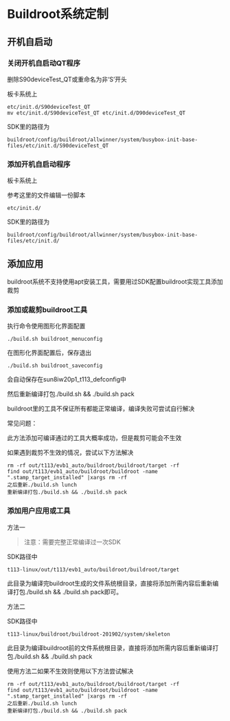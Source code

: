 # Buildroot系统定制

## 开机自启动

### 关闭开机自启动QT程序

删除S90deviceTest_QT或重命名为非‘S’开头

板卡系统上

``` shell
etc/init.d/S90deviceTest_QT
mv etc/init.d/S90deviceTest_QT etc/init.d/D90deviceTest_QT 
```

SDK里的路径为

``` shell
buildroot/config/buildroot/allwinner/system/busybox-init-base-files/etc/init.d/S90deviceTest_QT
```

### 添加开机自启动程序

板卡系统上

参考这里的文件编辑一份脚本

``` shell
etc/init.d/
```

SDK里的路径为

``` shell
buildroot/config/buildroot/allwinner/system/busybox-init-base-files/etc/init.d/
```



## 添加应用

buildroot系统不支持使用apt安装工具，需要用过SDK配置buildroot实现工具添加裁剪

### 添加或裁剪buildroot工具

执行命令使用图形化界面配置

``` shell
./build.sh buildroot_menuconfig
```

在图形化界面配置后，保存退出

``` 
./build.sh buildroot_saveconfig
```

会自动保存在sun8iw20p1_t113_defconfig中

然后重新编译打包./build.sh && ./build.sh pack 

buildroot里的工具不保证所有都能正常编译，编译失败可尝试自行解决

常见问题：

此方法添加可编译通过的工具大概率成功，但是裁剪可能会不生效

如果遇到裁剪不生效的情况，尝试以下方法解决

``` shell
rm -rf out/t113/evb1_auto/buildroot/buildroot/target -rf
find out/t113/evb1_auto/buildroot/buildroot -name ".stamp_target_installed" |xargs rm -rf
之后重新./build.sh lunch
重新编译打包./build.sh && ./build.sh pack
```



### 添加用户应用或工具

方法一

> 注意：需要完整正常编译过一次SDK

SDK路径中

``` shell
t113-linux/out/t113/evb1_auto/buildroot/buildroot/target
```

此目录为编译完buildroot生成的文件系统根目录，直接将添加所需内容后重新编译打包./build.sh && ./build.sh pack即可。

方法二

SDK路径中

``` shell
t113-linux/buildroot/buildroot-201902/system/skeleton
```

此目录为编译buildroot前的文件系统根目录，直接将添加所需内容后重新编译打包./build.sh && ./build.sh pack

使用方法二如果不生效则使用以下方法尝试解决
``` shell
rm -rf out/t113/evb1_auto/buildroot/buildroot/target -rf
find out/t113/evb1_auto/buildroot/buildroot -name ".stamp_target_installed" |xargs rm -rf
之后重新./build.sh lunch
重新编译打包./build.sh && ./build.sh pack
```





